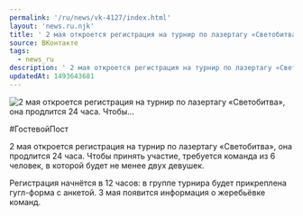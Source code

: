 ```yaml
---
permalink: '/ru/news/vk-4127/index.html'
layout: 'news.ru.njk'
title: ' 2 мая откроется регистрация на турнир по лазертагу «Светобитва», она продлится 24 часа. Чтобы…'
source: ВКонтакте
tags:
  - news_ru
description: ' 2 мая откроется регистрация на турнир по лазертагу «Светобитва», она продлится 24 часа. Чтобы…'
updatedAt: 1493643681
---
```

![ 2 мая откроется регистрация на турнир по лазертагу «Светобитва», она продлится 24 часа. Чтобы…](https://sun9-35.userapi.com/impf/c837120/v837120195/3be1d/tQxi1AX4sXk.jpg?size=1280x854&quality=96&sign=3ec94660db1ee08df792472a0bd45ed5&c_uniq_tag=PTtUl2eCm7xfE7xqMueA05_FaFSxZ2ySpyt1EJ647lg&type=album)

#ГостевойПост

2 мая откроется регистрация на турнир по лазертагу «Светобитва», она продлится 24 часа. Чтобы принять участие, требуется команда из 6 человек, в которой будет не менее двух девушек.

Регистрация начнётся в 12 часов: в группе турнира будет прикреплена гугл-форма с анкетой. 3 мая появится информация о жеребьёвке команд.
